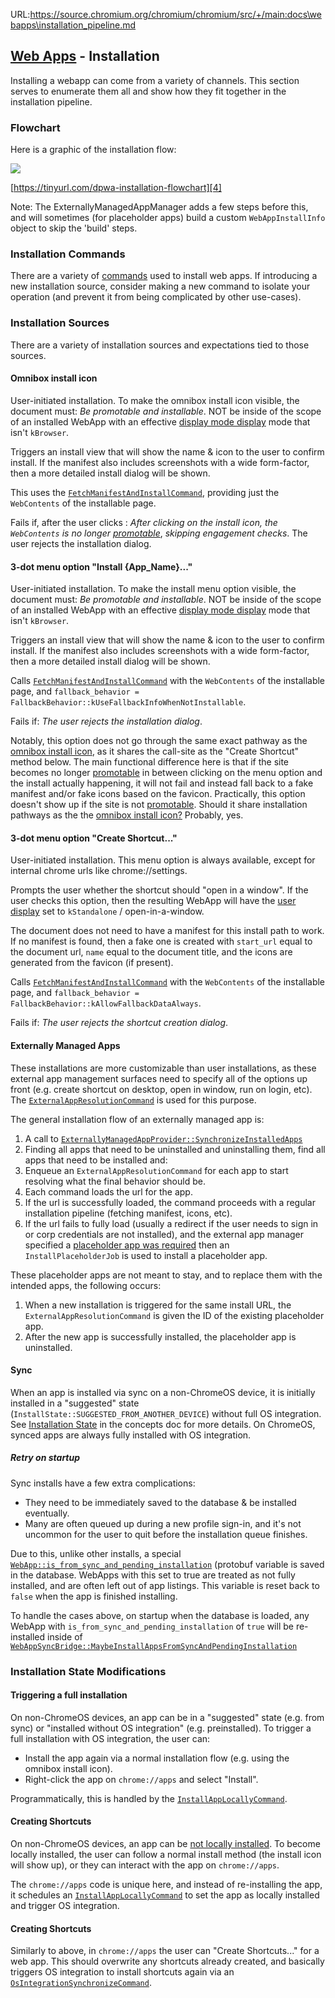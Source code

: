 URL:https://source.chromium.org/chromium/chromium/src/+/main:docs\webapps\installation_pipeline.md
## [Web Apps][2] - Installation

Installing a webapp can come from a variety of channels. This section serves to enumerate them all and show how they fit together in the installation pipeline.

### Flowchart

Here is a graphic of the installation flow:

![](webapp_installation_process.png)

[https://tinyurl.com/dpwa-installation-flowchart][4]

Note: The ExternallyManagedAppManager adds a few steps before this, and will sometimes (for placeholder apps) build a custom `WebAppInstallInfo` object to skip the 'build' steps.

### Installation Commands

There are a variety of [commands][5] used to install web apps. If introducing a new installation source, consider making a new command to isolate your operation (and prevent it from being complicated by other use-cases).

### Installation Sources

There are a variety of installation sources and expectations tied to those sources.

#### Omnibox install icon

User-initiated installation. To make the omnibox install icon visible, the document must: _Be promotable and installable_. NOT be inside of the scope of an installed WebApp with an effective [display mode display][6] mode that isn't `kBrowser`.

Triggers an install view that will show the name & icon to the user to confirm install. If the manifest also includes screenshots with a wide form-factor, then a more detailed install dialog will be shown.

This uses the [`FetchManifestAndInstallCommand`][7], providing just the `WebContents` of the installable page.

Fails if, after the user clicks : _After clicking on the install icon, the `WebContents` is no longer_ [_promotable_][8], _skipping engagement checks_. The user rejects the installation dialog.

#### 3-dot menu option "Install {App_Name}..."

User-initiated installation. To make the install menu option visible, the document must: _Be promotable and installable_. NOT be inside of the scope of an installed WebApp with an effective [display mode display][6] mode that isn't `kBrowser`.

Triggers an install view that will show the name & icon to the user to confirm install. If the manifest also includes screenshots with a wide form-factor, then a more detailed install dialog will be shown.

Calls [`FetchManifestAndInstallCommand`][7] with the `WebContents` of the installable page, and `fallback_behavior = FallbackBehavior::kUseFallbackInfoWhenNotInstallable`.

Fails if: _The user rejects the installation dialog_.

Notably, this option does not go through the same exact pathway as the [omnibox install icon][10], as it shares the call-site as the "Create Shortcut" method below. The main functional difference here is that if the site becomes no longer [promotable][8] in between clicking on the menu option and the install actually happening, it will not fail and instead fall back to a fake manifest and/or fake icons based on the favicon. Practically, this option doesn't show up if the site is not [promotable][8]. Should it share installation pathways as the the [omnibox install icon?][10] Probably, yes.

#### 3-dot menu option "Create Shortcut..."

User-initiated installation. This menu option is always available, except for internal chrome urls like chrome://settings.

Prompts the user whether the shortcut should "open in a window". If the user checks this option, then the resulting WebApp will have the [user display][11] set to `kStandalone` / open-in-a-window.


The document does not need to have a manifest for this install path to work. If no manifest is found, then a fake one is created with `start_url` equal to the document url, `name` equal to the document title, and the icons are generated from the favicon (if present).

Calls [`FetchManifestAndInstallCommand`][7] with the `WebContents` of the installable page, and `fallback_behavior = FallbackBehavior::kAllowFallbackDataAlways`.

Fails if: _The user rejects the shortcut creation dialog_.

#### Externally Managed Apps

These installations are more customizable than user installations, as these external app management surfaces need to specify all of the options up front (e.g. create shortcut on desktop, open in window, run on login, etc). The [`ExternalAppResolutionCommand`][14] is used for this purpose.

The general installation flow of an externally managed app is:

1. A call to [`ExternallyManagedAppProvider::SynchronizeInstalledApps`][16]
1. Finding all apps that need to be uninstalled and uninstalling them, find all
   apps that need to be installed and:
1. Enqueue an `ExternalAppResolutionCommand` for each app to start resolving
   what the final behavior should be.
1. Each command loads the url for the app.
1. If the url is successfully loaded, the command proceeds with a regular
   installation pipeline (fetching manifest, icons, etc).
1. If the url fails to fully load (usually a redirect if the user needs to sign
   in or corp credentials are not installed), and the external app manager
   specified a [placeholder app was required][18] then an `InstallPlaceholderJob`
   is used to install a placeholder app.

These placeholder apps are not meant to stay, and to replace them with the intended apps, the following occurs:

1. When a new installation is triggered for the same install URL, the
   `ExternalAppResolutionCommand` is given the ID of the existing placeholder
   app.
1. After the new app is successfully installed, the placeholder app is
   uninstalled.

#### Sync

When an app is installed via sync on a non-ChromeOS device, it is initially
installed in a "suggested" state (`InstallState::SUGGESTED_FROM_ANOTHER_DEVICE`)
without full OS integration. See [Installation State][23] in the concepts doc
for more details. On ChromeOS, synced apps are always fully installed with OS
integration.

##### Retry on startup

Sync installs have a few extra complications:

- They need to be immediately saved to the database & be installed eventually.
- Many are often queued up during a new profile sign-in, and it's not uncommon for the user to quit before the installation queue finishes.

Due to this, unlike other installs, a special [`WebApp::is_from_sync_and_pending_installation`][24] (protobuf variable is saved in the database. WebApps with this set to true are treated as not fully installed, and are often left out of app listings. This variable is reset back to `false` when the app is finished installing.

To handle the cases above, on startup when the database is loaded, any WebApp with `is_from_sync_and_pending_installation` of `true` will be re-installed inside of [`WebAppSyncBridge::MaybeInstallAppsFromSyncAndPendingInstallation`][25]

### Installation State Modifications

#### Triggering a full installation

On non-ChromeOS devices, an app can be in a "suggested" state (e.g. from sync)
or "installed without OS integration" (e.g. preinstalled). To trigger a full
installation with OS integration, the user can:
*   Install the app again via a normal installation flow (e.g. using the
    omnibox install icon).
*   Right-click the app on `chrome://apps` and select "Install".

Programmatically, this is handled by the [`InstallAppLocallyCommand`][26].

#### Creating Shortcuts


On non-ChromeOS devices, an app can be [not locally installed][23]. To become locally installed, the user can follow a normal install method (the install icon will show up), or they can interact with the app on `chrome://apps`.

The `chrome://apps` code is unique here, and instead of re-installing the app, it schedules an [`InstallAppLocallyCommand`][26] to set the app as locally installed and trigger OS integration.

#### Creating Shortcuts

Similarly to above, in `chrome://apps` the user can "Create Shortcuts..." for a web app. This should overwrite any shortcuts already created, and basically triggers OS integration to install shortcuts again via an [`OsIntegrationSynchronizeCommand`][27].

[2]: README.md
[4]: https://tinyurl.com/dpwa-installation-flowchart
[5]: https://source.chromium.org/search?q=f:install%20f:web_applications%2Fcommands&sq=&ss=chromium
[6]: concepts.md#effective-display-mode
[7]: https://source.chromium.org/search?q=FetchManifestAndInstallCommand&ss=chromium
[8]: concepts.md#promotable
[10]: #omnibox-install-icon
[11]: concepts.md#user-display-mode
[14]: https://source.chromium.org/search?q=ExternalAppResolutionCommand&sq=&ss=chromium%2Fchromium%2Fsrc
[15]: https://source.chromium.org/search?q=f:web_app_install_utils.h%20"ApplyParamsToFinalizeOptions"
[16]: https://source.chromium.org/search?q=ExternallyManagedAppProvider::SynchronizeInstalledApps
[17]: #flowchart
[18]: https://source.chromium.org/search?q=ExternalInstallOptions::install_placeholder
[21]: https://source.chromium.org/search?q=f:install_from_sync_command.h
[23]: concepts.md#installation-state
[24]: https://source.chromium.org/search?q=WebApp::is_from_sync_and_pending_installation
[25]: https://source.chromium.org/search?q=WebAppSyncBridge::MaybeInstallAppsFromSyncAndPendingInstallation
[26]: https://source.chromium.org/search?q=InstallAppLocallyCommand
[27]: https://source.chromium.org/search?q=OsIntegrationSynchronizeCommand
